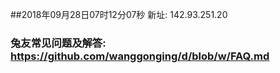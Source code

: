 ##2018年09月28日07时12分07秒 新址: 142.93.251.20
### 兔友常见问题及解答: https://github.com/wanggonging/d/blob/w/FAQ.md
